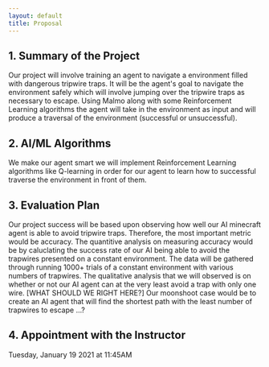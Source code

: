 ```yaml
---
layout: default
title: Proposal
---
```


## 1. Summary of the Project

Our project will involve training an agent to navigate a environment filled with dangerous tripwire traps. It will be the agent's goal to navigate the environment safely which will involve jumping over the tripwire traps as necessary to escape. Using Malmo along with some Reinforcement Learning algorithms the agent will take in the environment as input and will produce a traversal of the environment (successful or unsuccessful).

## 2. AI/ML Algorithms

We make our agent smart we will implement Reinforcement Learning algorithms like Q-learning in order for our agent to learn how to successful traverse the environment in front of them.

## 3. Evaluation Plan

Our project success will be based upon observing how well our AI minecraft agent is able to avoid tripwire traps. Therefore, the most important metric would be accuracy. The quantitive analysis on measuring accuracy would be by caluclating the success rate of our AI being able to avoid the trapwires presented on a constant environment. The data will be gathered through running 1000+ trials of a constant environment with various numbers of trapwires. The qualitative analysis that we will observed is on whether or not our AI agent can at the very least avoid a trap with only one wire. [WHAT SHOULD WE RIGHT HERE?] Our moonshoot case would be to create an AI agent that will find the shortest path with the least number of trapwires to escape ...? 



## 4. Appointment with the Instructor
Tuesday, January 19 2021 at 11:45AM
